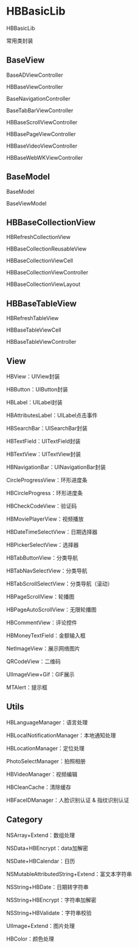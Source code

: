 # HBBasicLib

HBBasicLib

常用类封装

## BaseView

BaseADViewController

HBBaseViewController

BaseNavigationController

BaseTabBarViewController

HBBaseScrollViewController

HBBasePageViewController

HBBaseVideoViewController

HBBaseWebWKViewController

## BaseModel

BaseModel

BaseViewModel

## HBBaseCollectionView

HBRefreshCollectionView

HBBaseCollectionReusableView

HBBaseCollectionViewCell

HBBaseCollectionViewController

HBBaseCollectionViewLayout

## HBBaseTableView

HBRefreshTableView

HBBaseTableViewCell

HBBaseTableViewController

## View

HBView：UIView封装

HBButton：UIButton封装

HBLabel：UILabel封装

HBAttributesLabel：UILabel点击事件

HBSearchBar：UISearchBar封装

HBTextField：UITextField封装

HBTextView：UITextView封装

HBNavigationBar：UINavigationBar封装

CircleProgressView：环形进度条

HBCircleProgress：环形进度条

HBCheckCodeView：验证码

HBMoviePlayerView：视频播放

HBDateTimeSelectView：日期选择器

HBPickerSelectView：选择器

HBTabButtonView：分类导航

HBTabNavSelectView：分类导航

HBTabScrollSelectView：分类导航（滚动）

HBPageScrollView：轮播图

HBPageAutoScrollView：无限轮播图

HBCommentView：评论控件

HBMoneyTextField：金额输入框

NetImageView：展示网络图片

QRCodeView：二维码

UIImageView+Gif：GIF展示

MTAlert：提示框

## Utils

HBLanguageManager：语言处理

HBLocalNotificationManager：本地通知处理

HBLocationManager：定位处理

PhotoSelectManager：拍照相册

HBVideoManager：视频编辑

HBCleanCache：清除缓存

HBFaceIDManager：人脸识别认证 & 指纹识别认证

## Category

NSArray+Extend：数组处理

NSData+HBEncrypt：data加解密

NSDate+HBCalendar：日历

NSMutableAttributedString+Extend：富文本字符串

NSString+HBDate：日期转字符串

NSString+HBEncrypt：字符串加解密

NSString+HBValidate：字符串校验

UIImage+Extend：图片处理

HBColor：颜色处理
